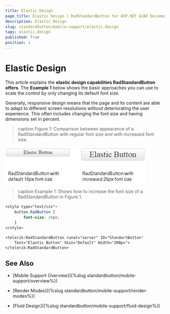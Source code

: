 ```yaml
---
title: Elastic Design
page_title: Elastic Design | RadStandardButton for ASP.NET AJAX Documentation
description: Elastic Design
slug: standardbutton/mobile-support/elastic-design
tags: elastic,design
published: True
position: 1
---
```


# Elastic Design

This article explains the **elastic design capabilities RadStandardButton offers**. The **Example 1** below shows the basic approaches you can use to scale the control by only changing its default font size.

Generally, responsive design means that the page and its content are able to adapt to different screen resolutions without deteriorating the user experience. This often includes changing the font size and having dimensions set in percent.

>caption Figure 1: Comparison between appearance of a RadStandardButton with regular font size and with increased font size.

![standardbutton-elastic-design](images/standardbutton-elastic-design.png)

>caption Example 1: Shows how to increase the font size of a RadStandardButton in Figure 1.

````CSS
<style type="text/css">
	button.RadButton {
		font-size: 26px;
	}
</style>
````

````ASP.NET
<telerik:RadStandardButton runat="server" ID="StandartButton"
	Text="Elastic Button" Skin="Default" Width="200px">
</telerik:RadStandardButton>
````

## See Also

 * [Mobile Support Overview]({%slug standardbutton/mobile-support/overview%})

 * [Render Modes]({%slug standardbutton/mobile-support/render-modes%})

 * [Fluid Design]({%slug standardbutton/mobile-support/fluid-design%})

